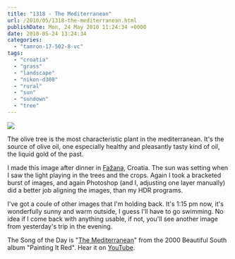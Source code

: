 ```yaml
---
title: "1318 - The Mediterranean"
url: /2010/05/1318-the-mediterranean.html
publishDate: Mon, 24 May 2010 11:24:34 +0000
date: 2010-05-24 13:24:34
categories: 
  - "tamron-17-502-8-vc"
tags: 
  - "croatia"
  - "grass"
  - "landscape"
  - "nikon-d300"
  - "rural"
  - "sun"
  - "sundown"
  - "tree"
---
```

<a target="_blank" href="https://d25zfm9zpd7gm5.cloudfront.net/1200x1200/2010/20100523_200425_2_ps.jpg"><img src="https://d25zfm9zpd7gm5.cloudfront.net/0600x0600/2010/20100523_200425_2_ps.jpg" /></a>

The olive tree is the most characteristic plant in the mediterranean. It's the source of olive oil, one especially healthy and pleasantly tasty kind of oil, the liquid gold of the past.

I made this image after dinner in <a target="_blank" href="http://maps.google.com/maps?client=opera&rls=en&q=pula&oe=utf-8&um=1&ie=UTF-8&hq=&hnear=Pula,+Croatia&ei=k136S8DROZCC_Qaqj4S8Cg&sa=X&oi=geocode_result&ct=image&resnum=1&ved=0CCkQ8gEwAA">Fažana</a>, Croatia. The sun was setting when I saw the light playing in the trees and the crops. Again I took a bracketed burst of images, and again Photoshop (and I, adjusting one layer manually) did a better job aligning the images, than my HDR programs.

 I've got a coule of other images that I'm holding back. It's 1:15 pm now, it's wonderfully sunny and warm outside, I guess I'll have to go swimming. No idea if I come back with anything usable, if not, you'll see another image from yesterday's trip in the evening.

The Song of the Day is "<a target="_blank" href="http://www.lyricsmode.com/lyrics/b/beautiful_south/the_mediterranean.html">The Mediterranean</a>" from the 2000 Beautiful South album "Painting It Red". Hear it on <a target="_blank" href="http://www.youtube.com/watch?v=7xHZaG9Kbpk">YouTube</a>.
